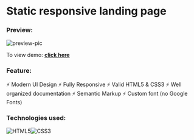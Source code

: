# Static responsive landing page
### Preview:
![preview-pic](https://user-images.githubusercontent.com/101941520/230321609-9a13144f-836c-4ae4-af4c-a97847c45477.jpg)


To view demo: **[click here](https://ptbit.github.io/responsive-landing-page/)** 


### Feature:
⚡️ Modern UI Design 
⚡️ Fully Responsive
⚡️ Valid HTML5 & CSS3
⚡️ Well organized documentation
⚡️ Semantic Markup
⚡️ Custom font (no Google Fonts)

### Technologies used: 
![HTML5](https://img.shields.io/badge/html5-%23E34F26.svg?style=for-the-badge&logo=html5&logoColor=white)![CSS3](https://img.shields.io/badge/css3-%231572B6.svg?style=for-the-badge&logo=css3&logoColor=white)
